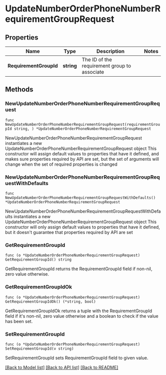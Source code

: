 # UpdateNumberOrderPhoneNumberRequirementGroupRequest

## Properties

Name | Type | Description | Notes
------------ | ------------- | ------------- | -------------
**RequirementGroupId** | **string** | The ID of the requirement group to associate | 

## Methods

### NewUpdateNumberOrderPhoneNumberRequirementGroupRequest

`func NewUpdateNumberOrderPhoneNumberRequirementGroupRequest(requirementGroupId string, ) *UpdateNumberOrderPhoneNumberRequirementGroupRequest`

NewUpdateNumberOrderPhoneNumberRequirementGroupRequest instantiates a new UpdateNumberOrderPhoneNumberRequirementGroupRequest object
This constructor will assign default values to properties that have it defined,
and makes sure properties required by API are set, but the set of arguments
will change when the set of required properties is changed

### NewUpdateNumberOrderPhoneNumberRequirementGroupRequestWithDefaults

`func NewUpdateNumberOrderPhoneNumberRequirementGroupRequestWithDefaults() *UpdateNumberOrderPhoneNumberRequirementGroupRequest`

NewUpdateNumberOrderPhoneNumberRequirementGroupRequestWithDefaults instantiates a new UpdateNumberOrderPhoneNumberRequirementGroupRequest object
This constructor will only assign default values to properties that have it defined,
but it doesn't guarantee that properties required by API are set

### GetRequirementGroupId

`func (o *UpdateNumberOrderPhoneNumberRequirementGroupRequest) GetRequirementGroupId() string`

GetRequirementGroupId returns the RequirementGroupId field if non-nil, zero value otherwise.

### GetRequirementGroupIdOk

`func (o *UpdateNumberOrderPhoneNumberRequirementGroupRequest) GetRequirementGroupIdOk() (*string, bool)`

GetRequirementGroupIdOk returns a tuple with the RequirementGroupId field if it's non-nil, zero value otherwise
and a boolean to check if the value has been set.

### SetRequirementGroupId

`func (o *UpdateNumberOrderPhoneNumberRequirementGroupRequest) SetRequirementGroupId(v string)`

SetRequirementGroupId sets RequirementGroupId field to given value.



[[Back to Model list]](../README.md#documentation-for-models) [[Back to API list]](../README.md#documentation-for-api-endpoints) [[Back to README]](../README.md)


